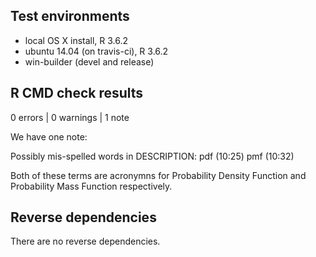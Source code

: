 ## Test environments
* local OS X install, R 3.6.2
* ubuntu 14.04 (on travis-ci), R 3.6.2
* win-builder (devel and release)

## R CMD check results

0 errors | 0 warnings | 1 note

We have one note:

Possibly mis-spelled words in DESCRIPTION:
  pdf (10:25)
  pmf (10:32)
  
Both of these terms are acronymns for Probability Density Function and
Probability Mass Function respectively.

## Reverse dependencies

There are no reverse dependencies.
